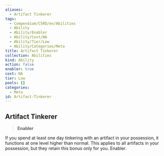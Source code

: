 ```yaml
---
aliases:
  - Artifact Tinkerer
tags:
  - Compendium/CSRD/en/Abilities
  - Ability
  - Ability/Enabler
  - Ability/Cost/NA
  - Ability/Tier/Low
  - Ability/Categories/Meta
title: Artifact Tinkerer
collection: Abilities
kind: Ability
action: false
enabler: true
cost: NA
tier: Low
pools: []
categories:
  - Meta
id: Artifact-Tinkerer
---
```

## Artifact Tinkerer    
>**Enabler**  
    
If you spend at least one day tinkering with an artifact in your possession, it functions at one level higher than normal. This applies to all artifacts in your possession, but they retain this bonus only for you. Enabler.
